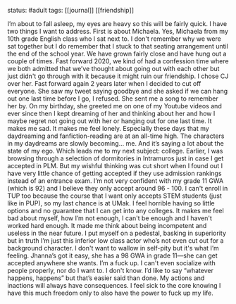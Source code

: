 status: #adult 
tags: [[journal]] [[friendship]] 

I’m about to fall asleep, my eyes are heavy so this will be fairly quick. I have two things I want to address. First is about Michaela. Yes, Michaela from my 10th grade English class who I sat next to. I don't remember why we were sat together but I do remember that I stuck to that seating arrangement until the end of the school year. We have grown fairly close and have hung out a couple of times. Fast forward 2020, we kind of had a confession time where we both admitted that we’ve thought about going out with each other but just didn't go through with it because it might ruin our friendship. I chose CJ over her. Fast forward again 2 years later when I decided to cut off everyone. She saw my tweet saying goodbye and she asked if we can hang out one last time before I go, I refused. She sent me a song to remember her by. On my birthday, she greeted me on one of my Youtube videos and ever since then I kept dreaming of her and thinking about her and how I maybe regret not going out with her or hanging out for one last time. It makes me sad. It makes me feel lonely. Especially these days that my daydreaming and fanfiction-reading are at an all-time high. The characters in my daydreams are slowly becoming… me. And it’s saying a lot about the state of my ego. Which leads me to my next subject: college. Earlier, I was browsing through a selection of dormitories in Intramuros just in case I get accepted in PLM. But my wishful thinking was cut short when I found out I have very little chance of getting accepted if they use admission rankings instead of an entrance exam. I’m not very confident with my grade 11 GWA (which is 92) and I believe they only accept around 96 - 100. I can't enroll in TUP too because the course that I want only accepts STEM students (just like in PUP), so my last chance is at UMak. I feel horrible having so little options and no guarantee that I can get into any colleges. It makes me feel bad about myself, how I’m not enough, I can't be enough and I haven't worked hard enough. It made me think about being incompetent and useless in the near future. I put myself on a pedestal, basking in superiority but in truth I’m just this inferior low class actor who’s not even cut out for a background character. I don't want to wallow in self-pity but it's what I’m feeling. Jhanna’s got it easy, she has a 98 GWA in grade 11—she can get accepted anywhere she wants. I’m a fuck up. I can't even socialize with people properly, nor do I want to. I don't know. I’d like to say “whatever happens, happens” but that’s easier said than done. My actions and inactions will always have consequences. I feel sick to the core knowing I have this much freedom only to also have the power to fuck up my life.
